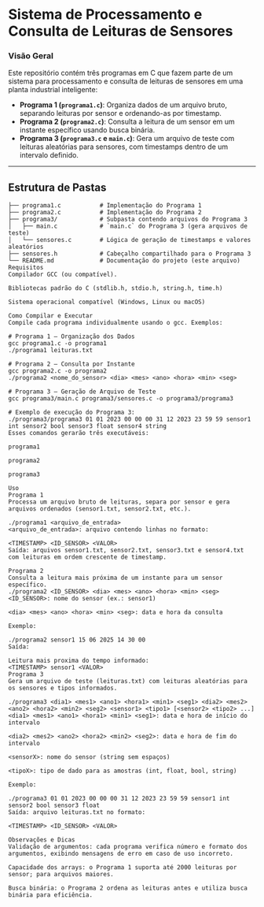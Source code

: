 # Sistema de Processamento e Consulta de Leituras de Sensores

### Visão Geral

Este repositório contém três programas em C que fazem parte de um sistema para processamento e consulta de leituras de sensores em uma planta industrial inteligente:

* **Programa 1 (`programa1.c`)**: Organiza dados de um arquivo bruto, separando leituras por sensor e ordenando-as por timestamp.  
* **Programa 2 (`programa2.c`)**: Consulta a leitura de um sensor em um instante específico usando busca binária.  
* **Programa 3 (`programa3.c` e `main.c`)**: Gera um arquivo de teste com leituras aleatórias para sensores, com timestamps dentro de um intervalo definido.

---

## Estrutura de Pastas

```plaintext
├── programa1.c           # Implementação do Programa 1
├── programa2.c           # Implementação do Programa 2
├── programa3/            # Subpasta contendo arquivos do Programa 3
│   ├── main.c            # `main.c` do Programa 3 (gera arquivos de teste)
│   └── sensores.c        # Lógica de geração de timestamps e valores aleatórios
├── sensores.h            # Cabeçalho compartilhado para o Programa 3
└── README.md             # Documentação do projeto (este arquivo)
Requisitos
Compilador GCC (ou compatível).

Bibliotecas padrão do C (stdlib.h, stdio.h, string.h, time.h)

Sistema operacional compatível (Windows, Linux ou macOS)

Como Compilar e Executar
Compile cada programa individualmente usando o gcc. Exemplos:

# Programa 1 – Organização dos Dados
gcc programa1.c -o programa1
./programa1 leituras.txt

# Programa 2 – Consulta por Instante
gcc programa2.c -o programa2
./programa2 <nome_do_sensor> <dia> <mes> <ano> <hora> <min> <seg>

# Programa 3 – Geração de Arquivo de Teste
gcc programa3/main.c programa3/sensores.c -o programa3/programa3

# Exemplo de execução do Programa 3:
./programa3/programa3 01 01 2023 00 00 00 31 12 2023 23 59 59 sensor1 int sensor2 bool sensor3 float sensor4 string
Esses comandos gerarão três executáveis:

programa1

programa2

programa3

Uso
Programa 1
Processa um arquivo bruto de leituras, separa por sensor e gera arquivos ordenados (sensor1.txt, sensor2.txt, etc.).

./programa1 <arquivo_de_entrada>
<arquivo_de_entrada>: arquivo contendo linhas no formato:

<TIMESTAMP> <ID_SENSOR> <VALOR>
Saída: arquivos sensor1.txt, sensor2.txt, sensor3.txt e sensor4.txt com leituras em ordem crescente de timestamp.

Programa 2
Consulta a leitura mais próxima de um instante para um sensor específico.
./programa2 <ID_SENSOR> <dia> <mes> <ano> <hora> <min> <seg>
<ID_SENSOR>: nome do sensor (ex.: sensor1)

<dia> <mes> <ano> <hora> <min> <seg>: data e hora da consulta

Exemplo:

./programa2 sensor1 15 06 2025 14 30 00
Saída:

Leitura mais proxima do tempo informado:
<TIMESTAMP> sensor1 <VALOR>
Programa 3
Gera um arquivo de teste (leituras.txt) com leituras aleatórias para os sensores e tipos informados.

./programa3 <dia1> <mes1> <ano1> <hora1> <min1> <seg1> <dia2> <mes2> <ano2> <hora2> <min2> <seg2> <sensor1> <tipo1> [<sensor2> <tipo2> ...]
<dia1> <mes1> <ano1> <hora1> <min1> <seg1>: data e hora de início do intervalo

<dia2> <mes2> <ano2> <hora2> <min2> <seg2>: data e hora de fim do intervalo

<sensorX>: nome do sensor (string sem espaços)

<tipoX>: tipo de dado para as amostras (int, float, bool, string)

Exemplo:

./programa3 01 01 2023 00 00 00 31 12 2023 23 59 59 sensor1 int sensor2 bool sensor3 float
Saída: arquivo leituras.txt no formato:

<TIMESTAMP> <ID_SENSOR> <VALOR>

Observações e Dicas
Validação de argumentos: cada programa verifica número e formato dos argumentos, exibindo mensagens de erro em caso de uso incorreto.

Capacidade dos arrays: o Programa 1 suporta até 2000 leituras por sensor; para arquivos maiores.

Busca binária: o Programa 2 ordena as leituras antes e utiliza busca binária para eficiência.
